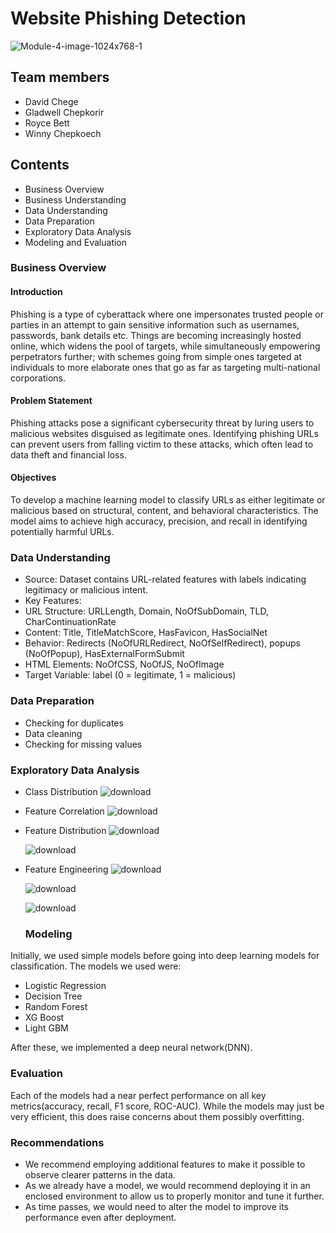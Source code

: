 # Website Phishing Detection
![Module-4-image-1024x768-1](https://github.com/user-attachments/assets/895111b5-fb3c-4638-97b9-7df1089321d7)
## Team members
 - David Chege
 - Gladwell Chepkorir
 - Royce Bett
 - Winny Chepkoech

## Contents
 - Business Overview
 - Business Understanding
 - Data Understanding
 - Data Preparation
 - Exploratory Data Analysis
 - Modeling and Evaluation


### Business Overview
#### Introduction
Phishing is a type of cyberattack where one impersonates trusted people or parties in an attempt to gain sensitive information such as usernames, passwords, bank details etc.
Things are becoming increasingly hosted online, which widens the pool of targets, while simultaneously empowering perpetrators further; with schemes going from simple ones targeted at individuals to more elaborate ones that go as far as targeting multi-national corporations.

#### Problem Statement
Phishing attacks pose a significant cybersecurity threat by luring users to malicious websites disguised as legitimate ones. Identifying phishing URLs can prevent users from falling victim to these attacks, which often lead to data theft and financial loss.

#### Objectives
To develop a machine learning model to classify URLs as either legitimate or malicious based on structural, content, and behavioral characteristics. The model aims to achieve high accuracy, precision, and recall in identifying potentially harmful URLs.

### Data Understanding
-	Source: Dataset contains URL-related features with labels indicating legitimacy or malicious intent.
- Key Features:
-	URL Structure: URLLength, Domain, NoOfSubDomain, TLD, CharContinuationRate
-	Content: Title, TitleMatchScore, HasFavicon, HasSocialNet
-	Behavior: Redirects (NoOfURLRedirect, NoOfSelfRedirect), popups (NoOfPopup), HasExternalFormSubmit
-	HTML Elements: NoOfCSS, NoOfJS, NoOfImage
-	Target Variable: label (0 = legitimate, 1 = malicious)

### Data Preparation
- Checking for duplicates
- Data cleaning
- Checking for missing values

### Exploratory Data Analysis
 - Class Distribution
   ![download](https://github.com/user-attachments/assets/bb248592-ef91-4703-b2ca-4d2061642394)


 - Feature Correlation
   ![download](https://github.com/user-attachments/assets/c2af8627-484d-41cd-bd36-9ceeef768c83)

 - Feature Distribution
   ![download](https://github.com/user-attachments/assets/0ee009f8-8468-4e52-84c8-2a8615b6c8dc)
   
   ![download](https://github.com/user-attachments/assets/47a2c863-a5a4-4e8b-94c9-44ae1087cf08)

 - Feature Engineering
   ![download](https://github.com/user-attachments/assets/5ec9a7db-2b80-4a8f-a417-72465b062cca)

   ![download](https://github.com/user-attachments/assets/1660bca1-e430-4218-8170-d93394ff5494)

   ![download](https://github.com/user-attachments/assets/84529ec6-1252-41a0-ad7f-d1f83da75b6f)


   ### Modeling

Initially, we used simple models before going into deep learning models for classification.
The models we used were:
- Logistic Regression
- Decision Tree
- Random Forest
- XG Boost
- Light GBM

After these, we implemented a deep neural network(DNN).

### Evaluation

Each of the models had a near perfect performance on all key metrics(accuracy, recall, F1 score, ROC-AUC).
While the models may just be very efficient, this does raise concerns about them possibly overfitting.

### Recommendations
- We recommend employing additional features to make it possible to observe clearer patterns in the data.
- As we already have a model, we would recommend deploying it in an enclosed environment to allow us to properly monitor and tune it further.
- As time passes, we would need to alter the model to improve its performance even after deployment.
  


